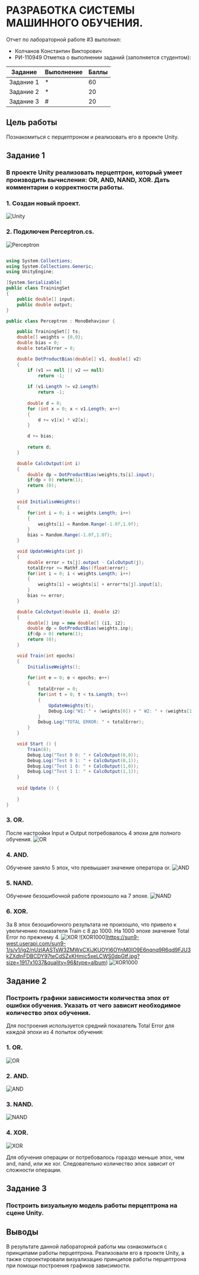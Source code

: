 # РАЗРАБОТКА СИСТЕМЫ МАШИННОГО ОБУЧЕНИЯ.
Отчет по лабораторной работе #3 выполнил:
- Колчанов Константин Викторович
- РИ-110949
Отметка о выполнении заданий (заполняется студентом):

| Задание | Выполнение | Баллы |
| ------ | ------ | ------ |
| Задание 1 | * | 60 |
| Задание 2 | * | 20 |
| Задание 3 | # | 20 |


## Цель работы
Познакомиться с перцептроном и реализовать его в проекте Unity.

## Задание 1
### В проекте Unity реализовать перцептрон, который умеет производить вычисления: OR, AND, NAND, XOR. Дать комментарии о корректности работы.

### 1. Создан новый проект.
![Unity](https://sun9-north.userapi.com/sun9-82/s/v1/ig2/F6un6RUpRiSiQ6OS1jAR-Dq-3808gIcGtmQFIkPYqd2kALIwNAbbvhE85MX1FbmEoEYG-CdHGLoyYA1th747EvLM.jpg?size=1031x592&quality=96&type=album)

### 2. Подключен Perceptron.cs.
![Perceptron](https://sun9-west.userapi.com/sun9-11/s/v1/ig2/un4NsVya9A7H5Bk166WmWAFLNFe2FWfYuAb1DY_iM2iSHZ1i-MEkOg4XrGAW7_ymcGS6sYRzSIRbc0zF61GKHR7Y.jpg?size=1280x720&quality=96&type=album)

```csharp

using System.Collections;
using System.Collections.Generic;
using UnityEngine;

[System.Serializable]
public class TrainingSet
{
	public double[] input;
	public double output;
}

public class Perceptron : MonoBehaviour {

	public TrainingSet[] ts;
	double[] weights = {0,0};
	double bias = 0;
	double totalError = 0;

	double DotProductBias(double[] v1, double[] v2) 
	{
		if (v1 == null || v2 == null)
			return -1;
	 
		if (v1.Length != v2.Length)
			return -1;
	 
		double d = 0;
		for (int x = 0; x < v1.Length; x++)
		{
			d += v1[x] * v2[x];
		}

		d += bias;
	 
		return d;
	}

	double CalcOutput(int i)
	{
		double dp = DotProductBias(weights,ts[i].input);
		if(dp > 0) return(1);
		return (0);
	}

	void InitialiseWeights()
	{
		for(int i = 0; i < weights.Length; i++)
		{
			weights[i] = Random.Range(-1.0f,1.0f);
		}
		bias = Random.Range(-1.0f,1.0f);
	}

	void UpdateWeights(int j)
	{
		double error = ts[j].output - CalcOutput(j);
		totalError += Mathf.Abs((float)error);
		for(int i = 0; i < weights.Length; i++)
		{			
			weights[i] = weights[i] + error*ts[j].input[i]; 
		}
		bias += error;
	}

	double CalcOutput(double i1, double i2)
	{
		double[] inp = new double[] {i1, i2};
		double dp = DotProductBias(weights,inp);
		if(dp > 0) return(1);
		return (0);
	}

	void Train(int epochs)
	{
		InitialiseWeights();
		
		for(int e = 0; e < epochs; e++)
		{
			totalError = 0;
			for(int t = 0; t < ts.Length; t++)
			{
				UpdateWeights(t);
				Debug.Log("W1: " + (weights[0]) + " W2: " + (weights[1]) + " B: " + bias);
			}
			Debug.Log("TOTAL ERROR: " + totalError);
		}
	}

	void Start () {
		Train(8);
		Debug.Log("Test 0 0: " + CalcOutput(0,0));
		Debug.Log("Test 0 1: " + CalcOutput(0,1));
		Debug.Log("Test 1 0: " + CalcOutput(1,0));
		Debug.Log("Test 1 1: " + CalcOutput(1,1));		
	}
	
	void Update () {
		
	}
}

```

### 3. OR.
После настройки Input и Output потребовалось 4 эпохи для полного обучения.
![OR](https://sun9-east.userapi.com/sun9-25/s/v1/ig2/Ao5wXX9c5t7QDiK-BYT2UF4Uj-iKL4UVgAzGDT63ybvwXkvbKMil6qNvBBJ9TGZ7q3D723vSeEpgEBvvzLYxbIRy.jpg?size=1280x691&quality=96&type=album)


### 4. AND.
Обучение заняло 5 эпох, что превышает значение оператора or.
![AND](https://sun9-north.userapi.com/sun9-80/s/v1/ig2/QnoOLPESbOOIZqgV4W6l8HiJyycqfHwtnLL2HEbduQ-xNg2Zd057BMP-is0V7jaUi3Y28iS26aBYmDKMQnwaSBdg.jpg?size=1915x1035&quality=96&type=album)

### 5. NAND.
Обучение безошибочной работе произошло на 7 эпохе.
![NAND](https://sun9-west.userapi.com/sun9-38/s/v1/ig2/X4HMIsQzRc6u-OaZl96132xkdcZY9NlrboPI2QhhKDo6-sFKXznd3_dy2CqQZlM7QrqGEU3zdEbzx-sahjk6uJTw.jpg?size=1917x1038&quality=96&type=album)

### 6. XOR.
За 8 эпох безошибочного результата не произошло, что привело к увеличению показателя Train с 8 до 1000. На 1000 эпохе значение Total Error по прежнему 4.
![XOR](https://sun9-west.userapi.com/sun9-70/s/v1/ig2/j3b1gFIBquoAx0gCTjT2ulQ7FBdNF8bnR4N-fGXYIRUQd4gKyaZX-JKQJ0a23jimXbPLnSWHHH6A_i7qtXr9KcJ8.jpg?size=1917x1040&quality=96&type=album)
![XOR1000]https://sun9-west.userapi.com/sun9-1/s/v1/ig2/nUzlAASTsW3ZMWxCXiJKUOYI6OYnM0IO9E6nqnq9R6qd9FJU3kZXdlnFDBCDY97teCdSZxKHmic5xeLCWS0dpGtf.jpg?size=1917x1037&quality=96&type=album)
![XOR1000](https://sun9-west.userapi.com/sun9-8/s/v1/ig2/3Ef5UTekijLhXQvrT78OxMWmGREEU0rdAmDY-dqYUGOza0bLIzOgl4XfljtnHSaw8PxsoV_zY7MVEfkd49pHUfbe.jpg?size=417x196&quality=96&type=album)


## Задание 2
### Построить графики зависимости количества эпох от ошибки обучения. Указать от чего зависит необходимое количество эпох обучения. 
Для построения используется средний показатель Total Error для каждой эпохи из 4 попыток обучения:

### 1. OR.

![OR](https://sun9-north.userapi.com/sun9-88/s/v1/ig2/ct1dY0zyt3w27X8UNJb6tbNA8eco88GFtjYhsZNyllZZUbV8MRdgEOu9bmTCoAiz5EWjZjt9zFT6m9cd8eEANjdL.jpg?size=1433x757&quality=96&type=album)

### 2. AND.

![AND](https://sun9-east.userapi.com/sun9-25/s/v1/ig2/OLHsq_sWrP-CXTgIYJI9tLpQHAE72PEQV2owquvj9u5SlWOxc3J3KhWzYltS-7ABvug35fOnbO8fTWOcanx_lEuP.jpg?size=1434x755&quality=96&type=album)

### 3. NAND.

![NAND](https://sun9-west.userapi.com/sun9-15/s/v1/ig2/aeqpF8-yNFLFHErl_2oQRa5zvmbIKi-Avfw9fzKZriLBCI2BnKSlumPxsVsp9URuaq4BOhx7FPM1zJvNNFw-_Qmy.jpg?size=1432x750&quality=96&type=album)

### 4. XOR.

![XOR](https://sun9-east.userapi.com/sun9-59/s/v1/ig2/SmERP_ivMLpK07dUN_HNCBLwlgC3m6uOp4P6hUsE3rXCtEgApB4iiy9z8ekHQR1n0P6KlS5glKfgncgdn-Evdwb_.jpg?size=1434x756&quality=96&type=album)

Для обучения операции or потребовалось гораздо меньше эпох, чем and, nand, или же xor. Следовательно количество эпох зависит от сложности операции.


## Задание 3
### Построить визуальную модель работы перцептрона на сцене Unity.


## Выводы
В результате данной лабораторной работы мы ознакомиться с принципами работы перцептрона. Реализовали его в проекте Unity, а также спроектировали визуализацию принципов работы перцептрона при помощи построения графиков зависимости.
